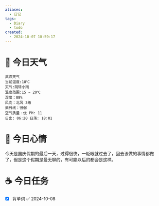 ```yaml
---
aliases:
  - 日记
tags:
  - Diary
  - todo
created:
  - 2024-10-07 10:59:17
---
```

# 🌅 今日天气

``` 
武汉天气
当前温度:18℃
天气:阴转小雨
温度范围:15 ~ 20℃
湿度：88%
风向：北风 3级
紫外线：很弱
空气质量：优 PM: 11
日出: 06:20 日落: 18:01
```

# 🍋 今日心情

今天是国庆假期的最后一天，过得很快，一眨眼就过去了，回去该做的事情都做了，但是这个假期是最无聊的，有可能以后的都会是这样。

# ☕ 今日任务

- [x] 背单词 ✅ 2024-10-08


